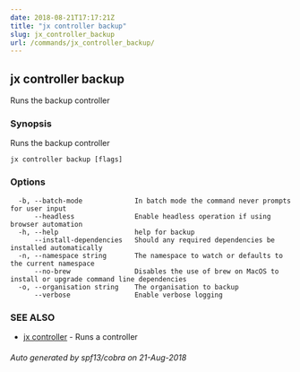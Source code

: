 ```yaml
---
date: 2018-08-21T17:17:21Z
title: "jx controller backup"
slug: jx_controller_backup
url: /commands/jx_controller_backup/
---
```

## jx controller backup

Runs the backup controller

### Synopsis

Runs the backup controller

```
jx controller backup [flags]
```

### Options

```
  -b, --batch-mode             In batch mode the command never prompts for user input
      --headless               Enable headless operation if using browser automation
  -h, --help                   help for backup
      --install-dependencies   Should any required dependencies be installed automatically
  -n, --namespace string       The namespace to watch or defaults to the current namespace
      --no-brew                Disables the use of brew on MacOS to install or upgrade command line dependencies
  -o, --organisation string    The organisation to backup
      --verbose                Enable verbose logging
```

### SEE ALSO

* [jx controller](/commands/jx_controller/)	 - Runs a controller

###### Auto generated by spf13/cobra on 21-Aug-2018
